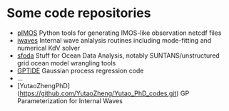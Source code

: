 # Some code repositories

- [pIMOS](https://github.com/iosonobert/pIMOS) Python tools for generating IMOS-like observation netcdf files
- [iwaves](https://github.com/mrayson/iwaves) Internal wave anlalysis routines including mode-fitting and numerical KdV solver
- [sfoda](https://github.com/mrayson/sfoda) Stuff for Ocean Data Analysis, notably SUNTANS/unstructured grid ocean model wrangling tools
- [GPTIDE](https://github.com/TIDE-ITRH/gptide) Gaussian process regression code
- ...
- [YutaoZhengPhD] (https://github.com/YutaoZheng/Yutao_PhD_codes.git) GP Parameterization for Internal Waves
